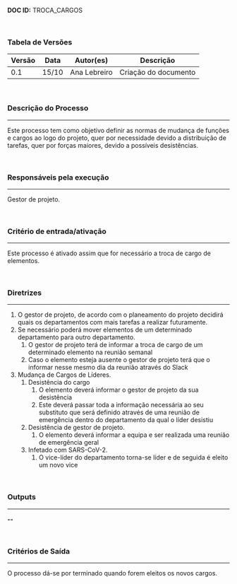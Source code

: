 **DOC ID:** TROCA_CARGOS

</br>

### **Tabela de Versões**

| Versão | Data | Autor(es) | Descrição |
|---|---|---|---|
| 0.1 | 15/10 | Ana Lebreiro | Criação do documento |

</br>

### **Descrição do Processo**

---

Este processo tem como objetivo definir as normas de mudança de funções e cargos ao logo do projeto, quer por necessidade devido a distribuição de tarefas, quer por forças maiores, devido a possíveis desistências.

</br>

### **Responsáveis pela execução**

---

Gestor de projeto.

</br>

### **Critério de entrada/ativação**

---

Este processo é ativado assim que for necessário a troca de cargo de elementos.

</br>


### **Diretrizes**

---

1. O gestor de projeto, de acordo com o planeamento do projeto decidirá quais os departamentos com mais tarefas a realizar futuramente.
2. Se necessário poderá mover elementos de um determinado departamento para outro departamento.
   1. O gestor de projeto terá de informar a troca de cargo de um determinado elemento na reunião semanal
   2. Caso o elemento esteja ausente o gestor de projeto terá que o informar nesse mesmo dia da reunião através do Slack
3. Mudança de Cargos de Líderes.
   1. Desistência do cargo
      1. O elemento deverá informar o gestor de projeto da sua desistência
      2. Este deverá passar toda a informação necessária ao seu substituto que será definido através de uma reunião de emergência dentro do departamento da qual o líder desistiu
   2. Desistência de gestor de projeto.
      1. O elemento deverá informar a equipa e ser realizada uma reunião de emergência geral
   3. Infetado com SARS-CoV-2.
      1. O vice-líder do departamento torna-se líder e de seguida é eleito um novo vice


</br>

### **Outputs**

---

**--**

</br>

### **Critérios de Saída**

---

O processo dá-se por terminado quando forem eleitos os novos cargos.
